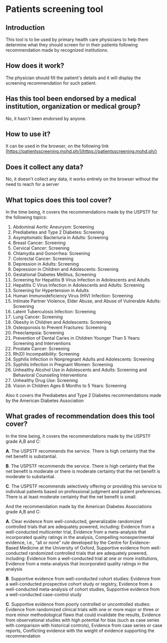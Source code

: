 # Patients screening tool

## Introduction

This tool is to be used by primary health care physicians to help them determine what they should screen for in their patients following recommendation made by recognized institutions.

## How does it work?

The physician should fill the patient's details and it will display the screening recommendation for such patient.

## Has this tool been endorsed by a medical institution, organization or medical group?

No, it hasn't been endorsed by anyone.

## How to use it?

It can be used in the browser, on the following link [https://patientsscreening.mohd.ph/](https://patientsscreening.mohd.ph/)

## Does it collect any data?

No, it doesn't collect any data, it works entirely on the browser without the need to reach for a server

## What topics does this tool cover?

In the time being, it covers the recommendations made by the USPSTF for the following topics:

1.  Abdominal Aortic Aneurysm: Screening
2.  Prediabetes and Type 2 Diabetes: Screening
3.  Asymptomatic Bacteriuria in Adults: Screening
4.  Breast Cancer: Screening
5.  Cervical Cancer: Screening
6.  Chlamydia and Gonorrhea: Screening
7.  Colorectal Cancer: Screening
8.  Depression in Adults: Screening
9.   Depression in Children and Adolescents: Screening
10.  Gestational Diabetes Mellitus, Screening
11.  Screening for Hepatitis B Virus Infection in Adolescents and Adults
12.  Hepatitis C Virus Infection in Adolescents and Adults: Screening
13.  Screening for Hypertension in Adults
14.  Human Immunodeficiency Virus (HIV) Infection: Screening
15.  Intimate Partner Violence, Elder Abuse, and Abuse of Vulnerable Adults: Screening
16.  Latent Tuberculosis Infection: Screening
17.  Lung Cancer: Screening
18.  Obesity in Children and Adolescents: Screening
19.  Osteoporosis to Prevent Fractures: Screening
20.  Preeclampsia: Screening
21.  Prevention of Dental Caries in Children Younger Than 5 Years: Screening and Interventions
22.  Prostate Cancer: Screening
23.  Rh(D) Incompatibility: Screening
24.  Syphilis Infection in Nonpregnant Adults and Adolescents: Screening
25.  Syphilis Infection in Pregnant Women: Screening
26.  Unhealthy Alcohol Use in Adolescents and Adults: Screening and Behavioral Counseling Interventions
27.  Unhealthy Drug Use: Screening
28.  Vision in Children Ages 6 Months to 5 Years: Screening


Also it covers the Prediabetes and Type 2 Diabetes recommendations made by the American Diabetes Association


## What grades of recommendation does this tool cover?

In the time being, it covers the recommendations made by the USPSTF grade A,B and C:

**A**. The USPSTF recommends the service. There is high certainty that the net benefit is substantial.

**B**. The USPSTF recommends the service. There is high certainty that the net benefit is moderate or there is moderate certainty that the net benefit is moderate to substantial.

**C**. The USPSTF recommends selectively offering or providing this service to individual patients based on professional judgment and patient preferences. There is at least moderate certainty that the net benefit is small.

And the recommendation made by the American Diabetes Associations grade A,B and C:

**A**. Clear evidence from well-conducted, generalizable randomized controlled trials that are adequately powered, including: Evidence from a well-conducted multicenter trial, Evidence from a meta-analysis that incorporated quality ratings in the analysis, Compelling nonexperimental evidence, i.e., “all or none” rule developed by the Centre for Evidence-Based Medicine at the University of Oxford, Supportive evidence from well-conducted randomized controlled trials that are adequately powered, including: Evidence from a well-conducted trial at one or more institutions, Evidence from a meta-analysis that incorporated quality ratings in the analysis

**B**. Supportive evidence from well-conducted cohort studies: Evidence from a well-conducted prospective cohort study or registry, Evidence from a well-conducted meta-analysis of cohort studies, Supportive evidence from a well-conducted case-control study

**C**. Supportive evidence from poorly controlled or uncontrolled studies: Evidence from randomized clinical trials with one or more major or three or more minor methodological flaws that could invalidate the results, Evidence from observational studies with high potential for bias (such as case series with comparison with historical controls), Evidence from case series or case reports, Conflicting evidence with the weight of evidence supporting the recommendation
